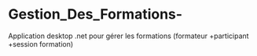 # Gestion_Des_Formations-
Application  desktop .net pour gérer les formations (formateur +participant +session formation)
